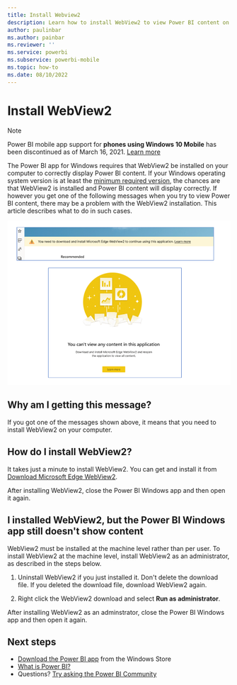 ```yaml
---
title: Install Webview2
description: Learn how to install WebView2 to view Power BI content on your Power BI app for Windows.
author: paulinbar
ms.author: painbar
ms.reviewer: ''
ms.service: powerbi
ms.subservice: powerbi-mobile
ms.topic: how-to
ms.date: 08/10/2022
---
```

# Install WebView2

>[!NOTE]
>Power BI mobile app support for **phones using Windows 10 Mobile** has been discontinued as of March 16, 2021. [Learn more](/legal/powerbi/powerbi-mobile/power-bi-mobile-app-end-of-support-for-windows-phones)

The Power BI app for Windows requires that WebView2 be installed on your computer to correctly display Power BI content. If your Windows operating system version is at least the [minimum required version](./mobile-windows-10-phone-app-get-started.md#first-things-first), the chances are that WebView2 is installed and Power BI content will display correctly. If however you get one of the following messages when you try to view Power BI content, there may be a problem with the WebView2 installation. This article describes what to do in such cases.

![Screenshot of install WebView2 message in the Power BI app for Windows.](./media/mobile-windows-10-phone-app-webview2-installation/power-bi-windows-10-webview2-message.png)

## Why am I getting this message?

If you got one of the messages shown above, it means that you need to install WebView2 on your computer.

## How do I install WebView2?

It takes just a minute to install WebView2. You can get and install it from [Download Microsoft Edge WebView2](https://developer.microsoft.com/microsoft-edge/webview2/consumer/).

After installing WebView2, close the Power BI Windows app and then open it again.

## I installed WebView2, but the Power BI Windows app still doesn't show content

WebView2 must be installed at the machine level rather than per user. To install WebView2 at the machine level, install WebView2 as an administrator, as described in the steps below.

1. Uninstall WebView2 if you just installed it. Don't delete the download file. If you deleted the download file, download WebView2 again.

1. Right click the WebView2 download and select **Run as administrator**.

After installing WebView2 as an adminstrator, close the Power BI Windows app and then open it again.

## Next steps
* [Download the Power BI app](https://go.microsoft.com/fwlink/?LinkID=526478) from the Windows Store  
* [What is Power BI?](../../fundamentals/power-bi-overview.md)
* Questions? [Try asking the Power BI Community](https://community.powerbi.com/)